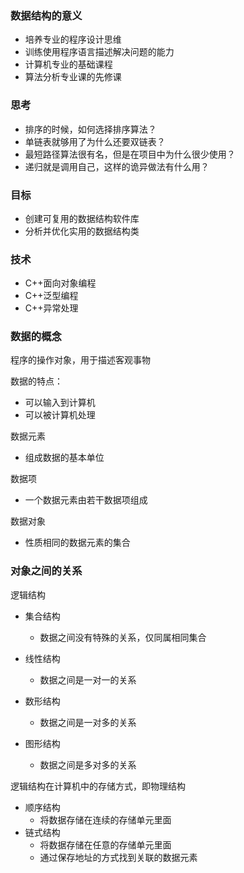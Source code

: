 ### 数据结构的意义

- 培养专业的程序设计思维
- 训练使用程序语言描述解决问题的能力
- 计算机专业的基础课程
- 算法分析专业课的先修课

### 思考

- 排序的时候，如何选择排序算法？
- 单链表就够用了为什么还要双链表？
- 最短路径算法很有名，但是在项目中为什么很少使用？
- 递归就是调用自己，这样的诡异做法有什么用？

### 目标

-  创建可复用的数据结构软件库
-  分析并优化实用的数据结构类

### 技术

- C++面向对象编程
- C++泛型编程
- C++异常处理
  
### 数据的概念

程序的操作对象，用于描述客观事物
  
数据的特点：
-  可以输入到计算机
-  可以被计算机处理

数据元素
- 组成数据的基本单位
  
数据项
- 一个数据元素由若干数据项组成

数据对象
- 性质相同的数据元素的集合

### 对象之间的关系

逻辑结构
- 集合结构
  - 数据之间没有特殊的关系，仅同属相同集合
  
- 线性结构
  - 数据之间是一对一的关系
  
- 数形结构
  - 数据之间是一对多的关系
  
- 图形结构
  - 数据之间是多对多的关系

逻辑结构在计算机中的存储方式，即物理结构
-   顺序结构
    -   将数据存储在连续的存储单元里面
-   链式结构
    -   将数据存储在任意的存储单元里面
    -   通过保存地址的方式找到关联的数据元素